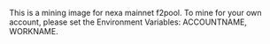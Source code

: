 This is a mining image for nexa mainnet f2pool.
To mine for your own account, please set the Environment Variables: ACCOUNTNAME, WORKNAME.
